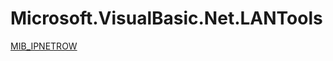 ﻿
# Microsoft.VisualBasic.Net.LANTools

[MIB_IPNETROW](T-Microsoft.VisualBasic.Net.LANTools.MIB_IPNETROW.md)

